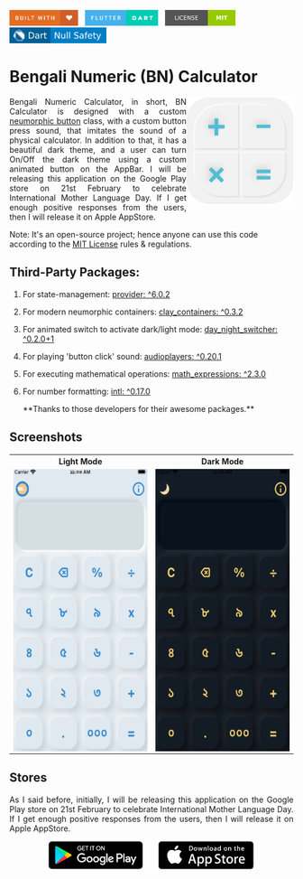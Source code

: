 <img src="screenshots/badges/built-with-love.svg" height="28px"/>&nbsp;&nbsp;
<img src="screenshots/badges/flutter-dart.svg" height="28px" />&nbsp;&nbsp;
<a href="https://choosealicense.com/licenses/mit/" target="_blank"><img src="screenshots/badges/license-MIT.svg" height="28px" /></a>&nbsp;&nbsp;
<img src="screenshots/badges/dart-null_safety-blue.svg" height="28px"/>

# Bengali Numeric (BN) Calculator

<img align="right" src="assets/images/playstore.png" height="190"></img>

<p align="justify" >
    Bengali Numeric Calculator, in short, BN Calculator is designed with a custom <a href="lib/src/widget/button_widget.dart">neumorphic button</a> class, with a custom button press sound, that imitates the sound of a physical calculator. In addition to that, it has a beautiful dark theme, and a user can turn On/Off the dark theme using a custom animated button on the AppBar. I will be releasing this application on the Google Play store on 21st February to celebrate International Mother Language Day. If I get enough positive responses from the users, then I will release it on Apple AppStore.
</p>

Note: It's an open-source project; hence anyone can use this code according to the [MIT License](https://choosealicense.com/licenses/mit/) rules & regulations.

## Third-Party Packages:

1. For state-management: [provider: ^6.0.2](https://pub.dev/packages/provider)
2. For modern neumorphic containers: [clay_containers: ^0.3.2](https://pub.dev/packages/clay_containers)
3. For animated switch to activate dark/light mode: [day_night_switcher: ^0.2.0+1](https://pub.dev/packages/day_night_switcher)
4. For playing 'button click' sound: [audioplayers: ^0.20.1](https://pub.dev/packages/audioplayers)
5. For executing mathematical operations: [math_expressions: ^2.3.0](https://pub.dev/packages/math_expressions)
6. For number formatting: [intl: ^0.17.0](https://pub.dev/packages/intl)

   \*\*Thanks to those developers for their awesome packages.\*\*

## Screenshots

<table align="center" style="margin: 0px auto;">
  <tr>
    <th>Light Mode</th>
    <th>Dark Mode</th>
  </tr>
  <tr>
    <td><img align="right" src="screenshots/lightMode.gif" height="500"></img></td>
    <td><img align="right" src="screenshots/darkMode.gif" height="500"></img></td>
  </tr>
  </table>

## Stores

<p align="justify" >
    As I said before, initially, I will be releasing this application on the Google Play store on 21st February to celebrate International Mother Language Day. If I get enough positive responses from the users, then I will release it on Apple AppStore.
</p>
<p align="center">
<a href="https://play.google.com/store/apps" target="_blank"><img src="screenshots/stores_logos/GooglePlay.png" height="50px" /></a>
<a href="https://www.apple.com/app-store/" target="_blank"><img src="screenshots/stores_logos/AppStore.png" height="50px" /></a>
</p>
